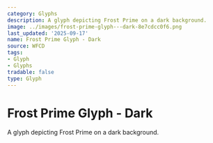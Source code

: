 ```yaml
---
category: Glyphs
description: A glyph depicting Frost Prime on a dark background.
image: ../images/frost-prime-glyph---dark-8e7cdcc0f6.png
last_updated: '2025-09-17'
name: Frost Prime Glyph - Dark
source: WFCD
tags:
- Glyph
- Glyphs
tradable: false
type: Glyph
---
```


# Frost Prime Glyph - Dark

A glyph depicting Frost Prime on a dark background.


